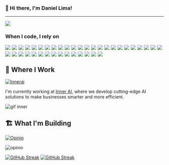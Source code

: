 ### 👋 Hi there, I'm Daniel Lima!

---

![](https://komarev.com/ghpvc/?username=daniel1lima)

<h3>When I code, I rely on</h3>
<div style="display: flex; flex-wrap: wrap; gap: 5px;">
  <!-- Languages -->
  <img src="https://img.shields.io/badge/-Python-3776AB?style=flat-square&logo=python&logoColor=white" />
  <img src="https://img.shields.io/badge/-Typescript-3178C6?style=flat-square&logo=typescript&logoColor=white" />
  <img src="https://img.shields.io/badge/-Javascript-F7DF1E?style=flat-square&logo=javascript&logoColor=black" />
  <img src="https://img.shields.io/badge/-Java-007396?style=flat-square&logo=java&logoColor=white" />
  <img src="https://img.shields.io/badge/-Rust-000000?style=flat-square&logo=rust&logoColor=white" />
  <img src="https://img.shields.io/badge/-C-A8B9CC?style=flat-square&logo=c&logoColor=white" />
  <img src="https://img.shields.io/badge/-C++-00599C?style=flat-square&logo=c%2B%2B&logoColor=white" />
  <img src="https://img.shields.io/badge/-C%23-239120?style=flat-square&logo=c-sharp&logoColor=white" />
  <img src="https://img.shields.io/badge/-SQL-4479A1?style=flat-square&logo=mysql&logoColor=white" />
  <img src="https://img.shields.io/badge/-R-276DC3?style=flat-square&logo=r&logoColor=white" />
  <img src="https://img.shields.io/badge/-Ruby%20on%20Rails-CC0000?style=flat-square&logo=ruby-on-rails&logoColor=white" />
  <img src="https://img.shields.io/badge/-Go-00ADD8?style=flat-square&logo=go&logoColor=white" />

  <!-- Technologies -->
  <img src="https://img.shields.io/badge/-React.js-61DAFB?style=flat-square&logo=react&logoColor=black" />
  <img src="https://img.shields.io/badge/-Next.js-000000?style=flat-square&logo=next-dot-js&logoColor=white" />
  <img src="https://img.shields.io/badge/-Deno.js-000000?style=flat-square&logo=deno&logoColor=white" />
  <img src="https://img.shields.io/badge/-MySQL-4479A1?style=flat-square&logo=mysql&logoColor=white" />
  <img src="https://img.shields.io/badge/-Flask-000000?style=flat-square&logo=flask&logoColor=white" />
  <img src="https://img.shields.io/badge/-Django-092E20?style=flat-square&logo=django&logoColor=white" />
  <img src="https://img.shields.io/badge/-Redis-DC382D?style=flat-square&logo=redis&logoColor=white" />
  <img src="https://img.shields.io/badge/-Selenium-43B02A?style=flat-square&logo=selenium&logoColor=white" />
  <img src="https://img.shields.io/badge/-SpaCy-09A3D5?style=flat-square" />
  <img src="https://img.shields.io/badge/-TensorFlow-FF6F00?style=flat-square&logo=tensorflow&logoColor=white" />
  <img src="https://img.shields.io/badge/-Pandas-150458?style=flat-square&logo=pandas&logoColor=white" />
  <img src="https://img.shields.io/badge/-Docker-2496ED?style=flat-square&logo=docker&logoColor=white" />
  <img src="https://img.shields.io/badge/-RAG-FF9900?style=flat-square" />
  <img src="https://img.shields.io/badge/-DynamoDB-4053D6?style=flat-square&logo=amazon-dynamodb&logoColor=white" />
  <img src="https://img.shields.io/badge/-Neo4j-008CC1?style=flat-square&logo=neo4j&logoColor=white" />
  <img src="https://img.shields.io/badge/-ChromaDB-4B8BBE?style=flat-square" />
  <img src="https://img.shields.io/badge/-MongoDB-47A248?style=flat-square&logo=mongodb&logoColor=white" />
  <img src="https://img.shields.io/badge/-Supabase-3ECF8E?style=flat-square&logo=supabase&logoColor=white" />
  <img src="https://img.shields.io/badge/-Aurora-FF9900?style=flat-square" />

  <!-- Operations -->
  <img src="https://img.shields.io/badge/-AWS%20EC2/S3/Bedrock-232F3E?style=flat-square&logo=amazon-aws&logoColor=white" />
  <img src="https://img.shields.io/badge/-Git-F05032?style=flat-square&logo=git&logoColor=white" />
  <img src="https://img.shields.io/badge/-Azure-0078D4?style=flat-square&logo=microsoft-azure&logoColor=white" />
  <img src="https://img.shields.io/badge/-Datadog-632CA6?style=flat-square&logo=datadog&logoColor=white" />
  <img src="https://img.shields.io/badge/-Rollbar-0779E4?style=flat-square&logo=rollbar&logoColor=white" />
  <img src="https://img.shields.io/badge/-Snyk-4C4A73?style=flat-square&logo=snyk&logoColor=white" />
  <img src="https://img.shields.io/badge/-SQLite-003B57?style=flat-square&logo=sqlite&logoColor=white" />
  <img src="https://img.shields.io/badge/-ClickUp-7B68EE?style=flat-square&logo=clickup&logoColor=white" />
</div>

## 💼 Where I Work
<a href="https://innerai.com" target="_blank">
  <img src="https://img.shields.io/badge/Innerai-00AEEF?style=for-the-badge" alt="Innerai" />
</a>

I'm currently working at [Inner AI](https://innerai.com), where we develop cutting-edge AI solutions to make businesses smarter and more efficient.

![gif inner](https://github.com/user-attachments/assets/bb809434-54eb-4bd1-bc00-8c6a3aa24ed1)

## 🏗️ What I'm Building 
<a href="https://www.opinio.cc/" target="_blank">
  <img src="https://img.shields.io/badge/Opinio-00AEEF?style=for-the-badge" alt="Opinio" />
</a>

![opinio](https://github.com/user-attachments/assets/ec9e1ab3-37eb-4629-99b2-d1dfeec81a98)

<div>
  <a href="https://git.io/streak-stats"><img src="https://streak-stats.demolab.com?user=daniel1lima&theme=modern-lilac&hide_current_streak=true&hide_longest_streak=true" alt="GitHub Streak" /></a>
  <a href="https://git.io/streak-stats"><img src="https://streak-stats.demolab.com?user=DanielLima52&theme=modern-lilac&hide_current_streak=true&hide_longest_streak=true" alt="GitHub Streak" /></a>
</div>
